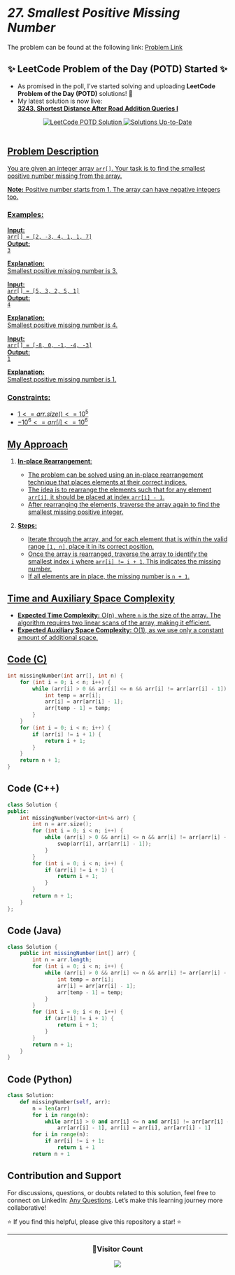 # *27. Smallest Positive Missing Number*  
The problem can be found at the following link: [Problem Link](https://www.geeksforgeeks.org/problems/smallest-positive-missing-number-1587115621/1)

<div align="center">
  <h2>✨ LeetCode Problem of the Day (POTD) Started ✨</h2>
</div>

- As promised in the poll, I’ve started solving and uploading **LeetCode Problem of the Day (POTD)** solutions! 🎯  
- My latest solution is now live:  
  **[3243. Shortest Distance After Road Addition Queries I](https://github.com/Hunterdii/Leetcode-POTD/blob/main/November%202024%20Leetcode%20Solution/3243.Shortest%20Distance%20After%20Road%20Addition%20Queries%20I.md)**  

<div align="center">
  <a href="https://github.com/Hunterdii/Leetcode-POTD/blob/main/November%202024%20Leetcode%20Solution/3243.Shortest%20Distance%20After%20Road%20Addition%20Queries%20I.md">
    <img src="https://img.shields.io/badge/LeetCode%20POTD-Solution%20Live-brightgreen?style=for-the-badge&logo=leetcode" alt="LeetCode POTD Solution" />
  </a>
  <a href="https://github.com/Hunterdii/Leetcode-POTD/blob/main/November%202024%20Leetcode%20Solution/3243.Shortest%20Distance%20After%20Road%20Addition%20Queries%20I.md">
  <img src="https://img.shields.io/badge/Solutions-Up%20to%20Date-blue?style=for-the-badge" alt="Solutions Up-to-Date" />
</div>

<br/>

## Problem Description

You are given an integer array `arr[]`. Your task is to find the smallest positive number missing from the array.

**Note:** Positive number starts from 1. The array can have negative integers too.

### Examples:

**Input:**  
`arr[] = [2, -3, 4, 1, 1, 7]`  
**Output:**  
`3`

**Explanation:**  
Smallest positive missing number is 3.

**Input:**  
`arr[] = [5, 3, 2, 5, 1]`  
**Output:**  
`4`

**Explanation:**  
Smallest positive missing number is 4.

**Input:**  
`arr[] = [-8, 0, -1, -4, -3]`  
**Output:**  
`1`

**Explanation:**  
Smallest positive missing number is 1.

### Constraints:
- $`1 <= arr.size() <= 10^5`$
- $`-10^6 <= arr[i] <= 10^6`$

## My Approach

1. **In-place Rearrangement**:  
   - The problem can be solved using an in-place rearrangement technique that places elements at their correct indices.
   - The idea is to rearrange the elements such that for any element `arr[i]`, it should be placed at index `arr[i] - 1`.
   - After rearranging the elements, traverse the array again to find the smallest missing positive integer.

2. **Steps:**  
   - Iterate through the array, and for each element that is within the valid range `[1, n]`, place it in its correct position.  
   - Once the array is rearranged, traverse the array to identify the smallest index `i` where `arr[i] != i + 1`. This indicates the missing number.
   - If all elements are in place, the missing number is `n + 1`.

## Time and Auxiliary Space Complexity

- **Expected Time Complexity:** O(n), where `n` is the size of the array. The algorithm requires two linear scans of the array, making it efficient.  
- **Expected Auxiliary Space Complexity:** O(1), as we use only a constant amount of additional space.

## Code (C)

```c
int missingNumber(int arr[], int n) {
    for (int i = 0; i < n; i++) {
        while (arr[i] > 0 && arr[i] <= n && arr[i] != arr[arr[i] - 1]) {
            int temp = arr[i];
            arr[i] = arr[arr[i] - 1];
            arr[temp - 1] = temp;
        }
    }
    for (int i = 0; i < n; i++) {
        if (arr[i] != i + 1) {
            return i + 1; 
        }
    }
    return n + 1;
}
```

## Code (C++)

```cpp
class Solution {
public:
    int missingNumber(vector<int>& arr) {
        int n = arr.size();
        for (int i = 0; i < n; i++) {
            while (arr[i] > 0 && arr[i] <= n && arr[i] != arr[arr[i] - 1]) {
                swap(arr[i], arr[arr[i] - 1]);
            }
        }
        for (int i = 0; i < n; i++) {
            if (arr[i] != i + 1) {
                return i + 1; 
            }
        }
        return n + 1;
    }
};
```

## Code (Java)

```java
class Solution {
    public int missingNumber(int[] arr) {
        int n = arr.length;
        for (int i = 0; i < n; i++) {
            while (arr[i] > 0 && arr[i] <= n && arr[i] != arr[arr[i] - 1]) {
                int temp = arr[i];
                arr[i] = arr[arr[i] - 1];
                arr[temp - 1] = temp;
            }
        }
        for (int i = 0; i < n; i++) {
            if (arr[i] != i + 1) {
                return i + 1;
            }
        }
        return n + 1;
    }
}
```

## Code (Python)

```python
class Solution:
    def missingNumber(self, arr):
        n = len(arr)
        for i in range(n):
            while arr[i] > 0 and arr[i] <= n and arr[i] != arr[arr[i] - 1]:
                arr[arr[i] - 1], arr[i] = arr[i], arr[arr[i] - 1]
        for i in range(n):
            if arr[i] != i + 1:
                return i + 1
        return n + 1
```

## Contribution and Support

For discussions, questions, or doubts related to this solution, feel free to connect on LinkedIn: [Any Questions](https://www.linkedin.com/in/het-patel-8b110525a/). Let’s make this learning journey more collaborative!

⭐ If you find this helpful, please give this repository a star! ⭐

---

<div align="center">
  <h3><b>📍Visitor Count</b></h3>
</div>

<p align="center">
  <img src="https://profile-counter.glitch.me/Hunterdii/count.svg" />
</p>
